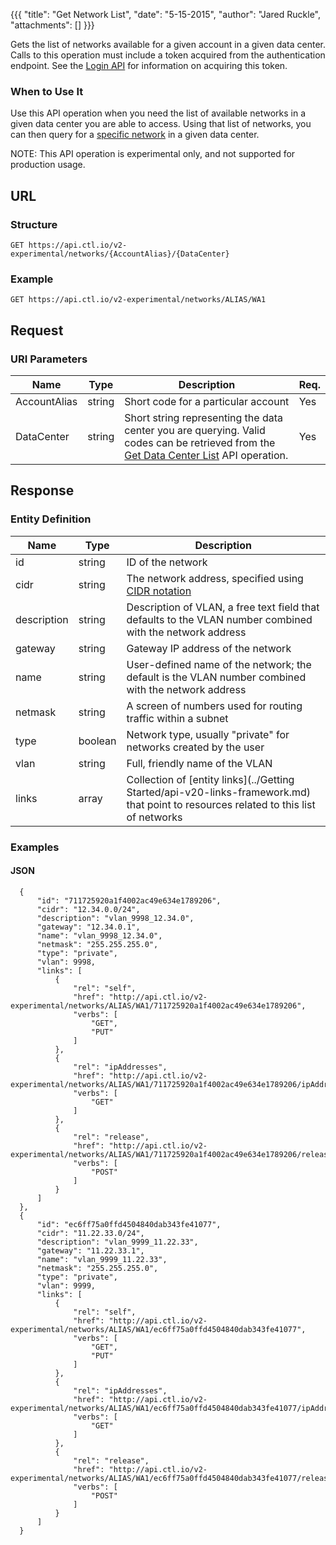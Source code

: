 {{{
  "title": "Get Network List",
  "date": "5-15-2015",
  "author": "Jared Ruckle",
  "attachments": []
}}}

Gets the list of networks available for a given account in a given data center. Calls to this operation must include a token acquired from the authentication endpoint. See the [Login API](../Authentication/login.md) for information on acquiring this token.

### When to Use It

Use this API operation when you need the list of available networks in a given data center you are able to access. Using that list of networks, you can then query for a [specific network](get-network.md) in a given data center.

  NOTE: This API operation is experimental only, and not supported for production usage.

## URL

### Structure

    GET https://api.ctl.io/v2-experimental/networks/{AccountAlias}/{DataCenter}

### Example

    GET https://api.ctl.io/v2-experimental/networks/ALIAS/WA1

## Request

### URI Parameters

| Name | Type | Description | Req. |
| --- | --- | --- | --- |
| AccountAlias | string | Short code for a particular account | Yes |
| DataCenter | string | Short string representing the data center you are querying. Valid codes can be retrieved from the [Get Data Center List](get-data-center.md) API operation. | Yes |

## Response

### Entity Definition

| Name | Type | Description |
| --- | --- | --- |
| id | string | ID of the network  |
| cidr | string | The network address, specified using [CIDR notation](http://en.wikipedia.org/wiki/Classless_Inter-Domain_Routing) |
| description | string | Description of VLAN, a free text field that defaults to the VLAN number combined with the network address |
| gateway | string | Gateway IP address of the network |
| name | string | User-defined name of the network; the default is the VLAN number combined with the network address |
| netmask | string | A screen of numbers used for routing traffic within a subnet |
| type | boolean | Network type, usually "private" for networks created by the user |
| vlan | string | Full, friendly name of the VLAN |
| links | array | Collection of [entity links](../Getting Started/api-v20-links-framework.md) that point to resources related to this list of networks |

### Examples

#### JSON

      {
          "id": "711725920a1f4002ac49e634e1789206",
          "cidr": "12.34.0.0/24",
          "description": "vlan_9998_12.34.0",
          "gateway": "12.34.0.1",
          "name": "vlan_9998_12.34.0",
          "netmask": "255.255.255.0",
          "type": "private",
          "vlan": 9998,
          "links": [
              {
                  "rel": "self",
                  "href": "http://api.ctl.io/v2-experimental/networks/ALIAS/WA1/711725920a1f4002ac49e634e1789206",
                  "verbs": [
                      "GET",
                      "PUT"
                  ]
              },
              {
                  "rel": "ipAddresses",
                  "href": "http://api.ctl.io/v2-experimental/networks/ALIAS/WA1/711725920a1f4002ac49e634e1789206/ipAddresses",
                  "verbs": [
                      "GET"
                  ]
              },
              {
                  "rel": "release",
                  "href": "http://api.ctl.io/v2-experimental/networks/ALIAS/WA1/711725920a1f4002ac49e634e1789206/release",
                  "verbs": [
                      "POST"
                  ]
              }
          ]
      },
      {
          "id": "ec6ff75a0ffd4504840dab343fe41077",
          "cidr": "11.22.33.0/24",
          "description": "vlan_9999_11.22.33",
          "gateway": "11.22.33.1",
          "name": "vlan_9999_11.22.33",
          "netmask": "255.255.255.0",
          "type": "private",
          "vlan": 9999,
          "links": [
              {
                  "rel": "self",
                  "href": "http://api.ctl.io/v2-experimental/networks/ALIAS/WA1/ec6ff75a0ffd4504840dab343fe41077",
                  "verbs": [
                      "GET",
                      "PUT"
                  ]
              },
              {
                  "rel": "ipAddresses",
                  "href": "http://api.ctl.io/v2-experimental/networks/ALIAS/WA1/ec6ff75a0ffd4504840dab343fe41077/ipAddresses",
                  "verbs": [
                      "GET"
                  ]
              },
              {
                  "rel": "release",
                  "href": "http://api.ctl.io/v2-experimental/networks/ALIAS/WA1/ec6ff75a0ffd4504840dab343fe41077/release",
                  "verbs": [
                      "POST"
                  ]
              }
          ]
      }
